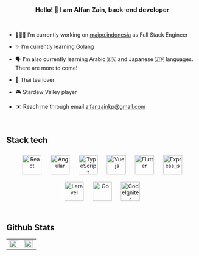 ### <div align="center">Hello! 👋 I am Alfan Zain, back-end developer</div>  
  
<br />

- 👨🏽‍💻 I’m currently working on [majoo.indonesia](https://www.instagram.com/majoo.indonesia) as Full Stack Engineer
  

- ✨ I’m currently learning [Golang](https://golang.org/)  
  

- 🗣️ I’m also currently learning Arabic :saudi_arabia: and Japanese :jp: languages. There are more to come!  
  

- 🍵 Thai tea lover


- 🎮 Stardew Valley player
  

- ✉️ Reach me through email alfanzainkp@gmail.com  
  

<br/>  


## Stack tech 
<div align="center">  
<a href="https://reactjs.org/" target="_blank"><img style="margin: 10px" src="https://profilinator.rishav.dev/skills-assets/react-original-wordmark.svg" alt="React" height="50" /></a>  
<a href="https://angular.io/" target="_blank"><img style="margin: 10px" src="https://profilinator.rishav.dev/skills-assets/angularjs-original.svg" alt="Angular" height="50" /></a>  
<a href="https://www.typescriptlang.org/" target="_blank"><img style="margin: 10px" src="https://profilinator.rishav.dev/skills-assets/typescript-original.svg" alt="TypeScript" height="50" /></a>  
<a href="https://vuejs.org/" target="_blank"><img style="margin: 10px" src="https://profilinator.rishav.dev/skills-assets/vuejs-original-wordmark.svg" alt="Vue.js" height="50" /></a>  
<a href="https://flutter.dev/" target="_blank"><img style="margin: 10px" src="https://profilinator.rishav.dev/skills-assets/flutterio-icon.svg" alt="Flutter" height="50" /></a>  
<a href="https://expressjs.com/" target="_blank"><img style="margin: 10px" src="https://profilinator.rishav.dev/skills-assets/express-original-wordmark.svg" alt="Express.js" height="50" /></a>  
<a href="https://laravel.com/" target="_blank"><img style="margin: 10px" src="https://profilinator.rishav.dev/skills-assets/laravel-plain-wordmark.svg" alt="Laravel" height="50" /></a>  
<a href="https://go.dev/" target="_blank"><img style="margin: 10px" src="https://profilinator.rishav.dev/skills-assets/go-original.svg" alt="Go" height="50" /></a>  
<a href="https://codeigniter.com/" target="_blank"><img style="margin: 10px" src="https://profilinator.rishav.dev/skills-assets/codeigniter.svg" alt="CodeIgniter" height="50" /></a>  
</div>  

<br/> 


## Github Stats  
<table><tr><td valign="top" width="50%">

<img src="https://github-readme-stats.vercel.app/api?username=alfanzain&show_icons=true&count_private=true&hide_border=true" align="left" style="width: 100%" />

</td><td valign="top" width="50%">

<img src="https://github-readme-stats.vercel.app/api/top-langs/?username=alfanzain&hide_border=true&layout=compact" align="left" style="width: 100%" />

</td></tr></table>  

<br/>  
